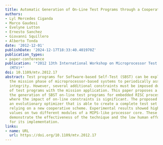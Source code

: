```yaml
---
title: Automatic Generation of On-Line Test Programs through a Cooperation Scheme
authors:
- Lyl Mercedes Ciganda
- Marco Gaudesi
- Evelyne Lutton
- Ernesto Sanchez
- Giovanni Squillero
- Alberto Tonda
date: '2012-12-01'
publishDate: '2024-12-17T18:33:40.401970Z'
publication_types:
- paper-conference
publication: '*2012 13th International Workshop on Microprocessor Test and Verification
  (MTV)*'
doi: 10.1109/mtv.2012.17
abstract: Test programs for Software-based Self-Test (SBST) can be exploited during
  the mission phase of microprocessor-based systems to periodically assess hardware
  integrity. However, several additional constraints must be imposed due to the coexistence
  of test programs with the mission application. This paper proposes a method for
  the generation of SBST on-line test programs for embedded RISC processors, systems
  where the impact of on-line constraints is significant. The proposed strategy exploits
  an evolutionary optimizer that is able to create a complete test set of programs
  relying on a new cooperative scheme. Experimental results showed high fault coverage
  values on two different modules of a MIPS-like processor core. These two case studies
  demonstrate the effectiveness of the technique and the low human effort required
  for its implementation.
links:
- name: URL
  url: https://doi.org/10.1109/mtv.2012.17
---
```

